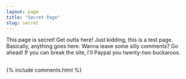 ```yaml
---
layout: page
title: "Secret Page"
slug: secret
---
```


This page is secret! Get outta here! Just kidding, this is a test page. Basically, anything goes here. Wanna leave some silly comments? Go ahead! If you can break the site, I'll Paypal you twenty-two buckaroos.

<div style="margin-top: 30px; margin-bottom: 30px;">

{% include comments.html %}
